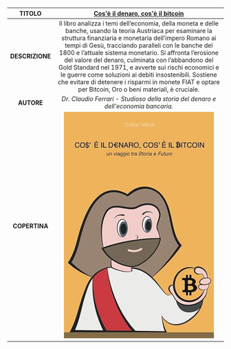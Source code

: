 | TITOLO          | [Cos'è il denaro, cos'è il bitcoin](https://www.amazon.it/dp/B0CDBGM1L7) |
|:---------------:|:-------------:|
| **DESCRIZIONE** | Il libro analizza i temi dell’economia, della moneta e delle banche, usando la teoria Austriaca per esaminare la struttura finanziaria e monetaria dell’impero Romano ai tempi di Gesù, tracciando paralleli con le banche del 1800 e l’attuale sistema monetario. Si affronta l’erosione del valore del denaro, culminata con l’abbandono del Gold Standard nel 1971, e avverte sui rischi economici e le guerre come soluzioni ai debiti insostenibili. Sostiene che evitare di detenere i risparmi in monete FIAT e optare per Bitcoin, Oro o beni materiali, è cruciale. |
| **AUTORE**      | _Dr. Claudio Ferrari - Studioso della storia del denaro e dell'economia bancaria._ | 
| **COPERTINA**   | ![Cos'è il denaro, cos'è il bitcoin](./Cos'è_il_denaro_cos'è_il_bitcoin.png) |

